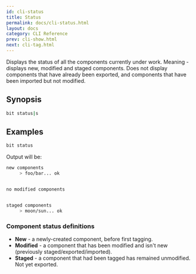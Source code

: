 ```yaml
---
id: cli-status
title: Status
permalink: docs/cli-status.html
layout: docs
category: CLI Reference
prev: cli-show.html
next: cli-tag.html
---
```


Displays the status of all the components currently under work.
Meaning - displays new, modified and staged components.
Does not display components that have already been exported, and components that have been imported but not modified.

## Synopsis

```bash
bit status|s
```

## Examples

```bash
bit status
```

Output will be:

```bash
new components
     > foo/bar... ok


no modified components


staged components
     > moon/sun... ok
```

### Component status definitions

* **New** - a newly-created component, before first tagging.
* **Modified** - a component that has been modified and isn't new (previously staged/exported/imported).
* **Staged** - a component that had been tagged has remained unmodified. Not yet exported.